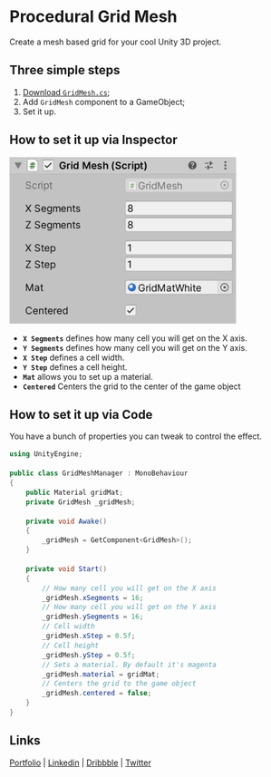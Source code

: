 # Procedural Grid Mesh
Create a mesh based grid for your cool Unity 3D project.

<!-- ![Grid Mesh Demo 1](/Images/gridMeshUnityInspector.png) -->

## Three simple steps
1. [Download `GridMesh.cs`](https://raw.githubusercontent.com/Volorf/Hover3D.js/master/hover3D.js);
2. Add `GridMesh` component to a GameObject;
3. Set it up.

<!-- 🔥 [YouTube Tutorial](https://youtube.com/) -->

## How to set it up via Inspector
![Grid Mesh Unity 3D Inspector](/Images/gridMeshUnityInspector.png)
* **`X Segments`** defines how many cell you will get on the X axis.
* **`Y Segments`** defines how many cell you will get on the Y axis.
* **`X Step`** defines a cell width.
* **`Y Step`** defines a cell height.
* **`Mat`** allows you to set up a material.
* **`Centered`** Centers the grid to the center of the game object



## How to set it up via Code
You have a bunch of properties you can tweak to control the effect.

```csharp
using UnityEngine;

public class GridMeshManager : MonoBehaviour
{
    public Material gridMat;
    private GridMesh _gridMesh;

    private void Awake() 
    {
        _gridMesh = GetComponent<GridMesh>();
    }

    private void Start()
    {
        // How many cell you will get on the X axis
        _gridMesh.xSegments = 16;
        // How many cell you will get on the Y axis
        _gridMesh.ySegments = 16;
        // Cell width
        _gridMesh.xStep = 0.5f;
        // Cell height
        _gridMesh.yStep = 0.5f;
        // Sets a material. By default it's magenta
        _gridMesh.material = gridMat;
        // Centers the grid to the game object
        _gridMesh.centered = false;
    }
}
```

## Links
[Portfolio](https://olegfrolov.design/) | [Linkedin](https://www.linkedin.com/in/oleg-frolov-6a6a4752/) | [Dribbble](https://dribbble.com/Volorf) | [Twitter](https://www.twitter.com/volorf) 

